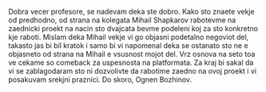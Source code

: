 Dobra vecer profesore, se nadevam deka ste dobro. Kako sto znaete vekje od predhodno, od strana na kolegata Mihail Shapkarov rabotevme na zaednicki proekt na nacin sto dvajcata bevme podeleni koj za sto konkretno kje raboti. Mislam deka Mihail vekje vi go objasni podetalno negoviot del, takasto jas bi bil kratok i samo bi vi napomenal deka se ostanato sto ne e objasneto od strana na Mihail e vsusnost mojot del. Vrz osnova na seto toa ve cekame so comeback za uspesnosta na platformata. Za kraj bi sakal da vi se zablagodaram sto ni dozvolivte da rabotime zaedno na ovoj proekt i vi posakuvam srekjni praznici. Do skoro, Ognen Bozhinov.
